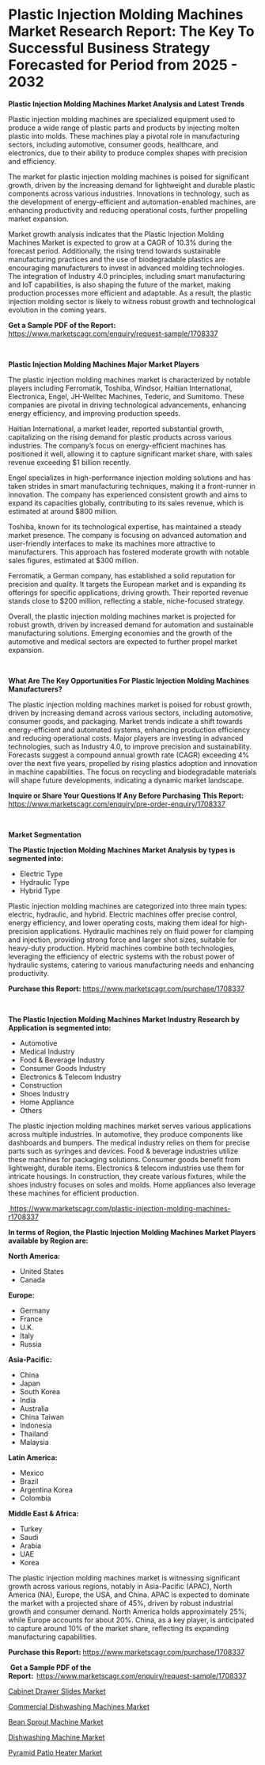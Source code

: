 <p><h1>Plastic Injection Molding Machines Market Research Report: The Key To Successful Business Strategy Forecasted for Period from 2025 - 2032</h1></p><p><strong>Plastic Injection Molding Machines Market Analysis and Latest Trends</strong></p>
<p><p>Plastic injection molding machines are specialized equipment used to produce a wide range of plastic parts and products by injecting molten plastic into molds. These machines play a pivotal role in manufacturing sectors, including automotive, consumer goods, healthcare, and electronics, due to their ability to produce complex shapes with precision and efficiency.</p><p>The market for plastic injection molding machines is poised for significant growth, driven by the increasing demand for lightweight and durable plastic components across various industries. Innovations in technology, such as the development of energy-efficient and automation-enabled machines, are enhancing productivity and reducing operational costs, further propelling market expansion. </p><p>Market growth analysis indicates that the Plastic Injection Molding Machines Market is expected to grow at a CAGR of 10.3% during the forecast period. Additionally, the rising trend towards sustainable manufacturing practices and the use of biodegradable plastics are encouraging manufacturers to invest in advanced molding technologies. The integration of Industry 4.0 principles, including smart manufacturing and IoT capabilities, is also shaping the future of the market, making production processes more efficient and adaptable. As a result, the plastic injection molding sector is likely to witness robust growth and technological evolution in the coming years.</p></p>
<p><strong>Get a Sample PDF of the Report:&nbsp;</strong> <a href="https://www.marketscagr.com/enquiry/request-sample/1708337?utm_campaign=2041&utm_medium=2&utm_source=Github&utm_content=ia&utm_term=11042025&utm_id=plastic-injection-molding-machines">https://www.marketscagr.com/enquiry/request-sample/1708337</a></p>
<p>&nbsp;</p>
<p><strong>Plastic Injection Molding Machines Major Market Players</strong></p>
<p><p>The plastic injection molding machines market is characterized by notable players including Ferromatik, Toshiba, Windsor, Haitian International, Electronica, Engel, JH-Welltec Machines, Tederic, and Sumitomo. These companies are pivotal in driving technological advancements, enhancing energy efficiency, and improving production speeds.</p><p>Haitian International, a market leader, reported substantial growth, capitalizing on the rising demand for plastic products across various industries. The company’s focus on energy-efficient machines has positioned it well, allowing it to capture significant market share, with sales revenue exceeding $1 billion recently.</p><p>Engel specializes in high-performance injection molding solutions and has taken strides in smart manufacturing techniques, making it a front-runner in innovation. The company has experienced consistent growth and aims to expand its capacities globally, contributing to its sales revenue, which is estimated at around $800 million.</p><p>Toshiba, known for its technological expertise, has maintained a steady market presence. The company is focusing on advanced automation and user-friendly interfaces to make its machines more attractive to manufacturers. This approach has fostered moderate growth with notable sales figures, estimated at $300 million.</p><p>Ferromatik, a German company, has established a solid reputation for precision and quality. It targets the European market and is expanding its offerings for specific applications, driving growth. Their reported revenue stands close to $200 million, reflecting a stable, niche-focused strategy.</p><p>Overall, the plastic injection molding machines market is projected for robust growth, driven by increased demand for automation and sustainable manufacturing solutions. Emerging economies and the growth of the automotive and medical sectors are expected to further propel market expansion.</p></p>
<p>&nbsp;</p>
<p><strong>What Are The Key Opportunities For Plastic Injection Molding Machines Manufacturers?</strong></p>
<p><p>The plastic injection molding machines market is poised for robust growth, driven by increasing demand across various sectors, including automotive, consumer goods, and packaging. Market trends indicate a shift towards energy-efficient and automated systems, enhancing production efficiency and reducing operational costs. Major players are investing in advanced technologies, such as Industry 4.0, to improve precision and sustainability. Forecasts suggest a compound annual growth rate (CAGR) exceeding 4% over the next five years, propelled by rising plastics adoption and innovation in machine capabilities. The focus on recycling and biodegradable materials will shape future developments, indicating a dynamic market landscape.</p></p>
<p><strong>Inquire or Share Your Questions If Any Before Purchasing This Report:</strong> <a href="https://www.marketscagr.com/enquiry/pre-order-enquiry/1708337?utm_campaign=2041&utm_medium=2&utm_source=Github&utm_content=ia&utm_term=11042025&utm_id=plastic-injection-molding-machines">https://www.marketscagr.com/enquiry/pre-order-enquiry/1708337</a></p>
<p>&nbsp;</p>
<p><strong>Market Segmentation</strong></p>
<p><strong>The Plastic Injection Molding Machines Market Analysis by types is segmented into:</strong></p>
<p><ul><li>Electric Type</li><li>Hydraulic Type</li><li>Hybrid Type</li></ul></p>
<p><p>Plastic injection molding machines are categorized into three main types: electric, hydraulic, and hybrid. Electric machines offer precise control, energy efficiency, and lower operating costs, making them ideal for high-precision applications. Hydraulic machines rely on fluid power for clamping and injection, providing strong force and larger shot sizes, suitable for heavy-duty production. Hybrid machines combine both technologies, leveraging the efficiency of electric systems with the robust power of hydraulic systems, catering to various manufacturing needs and enhancing productivity.</p></p>
<p><strong>Purchase this Report:&nbsp;</strong><a href="https://www.marketscagr.com/purchase/1708337?utm_campaign=2041&utm_medium=2&utm_source=Github&utm_content=ia&utm_term=11042025&utm_id=plastic-injection-molding-machines">https://www.marketscagr.com/purchase/1708337</a></p>
<p>&nbsp;</p>
<p><strong>The Plastic Injection Molding Machines Market Industry Research by Application is segmented into:</strong></p>
<p><ul><li>Automotive</li><li>Medical Industry</li><li>Food & Beverage Industry</li><li>Consumer Goods Industry</li><li>Electronics & Telecom Industry</li><li>Construction</li><li>Shoes Industry</li><li>Home Appliance</li><li>Others</li></ul></p>
<p><p>The plastic injection molding machines market serves various applications across multiple industries. In automotive, they produce components like dashboards and bumpers. The medical industry relies on them for precise parts such as syringes and devices. Food & beverage industries utilize these machines for packaging solutions. Consumer goods benefit from lightweight, durable items. Electronics & telecom industries use them for intricate housings. In construction, they create various fixtures, while the shoes industry focuses on soles and molds. Home appliances also leverage these machines for efficient production.</p></p>
<p><a href="https://www.marketscagr.com/plastic-injection-molding-machines-r1708337?utm_campaign=2041&utm_medium=2&utm_source=Github&utm_content=ia&utm_term=11042025&utm_id=plastic-injection-molding-machines">&nbsp;https://www.marketscagr.com/plastic-injection-molding-machines-r1708337</a></p>
<p><strong>In terms of Region, the Plastic Injection Molding Machines Market Players available by Region are:</strong></p>
<p>
    <p> <strong> North America: </strong>
        <ul>
            <li>United States</li>
            <li>Canada</li>
        </ul>
        </p> 
    <p> <strong> Europe: </strong>
        <ul>
            <li>Germany</li>
            <li>France</li>
            <li>U.K.</li>
            <li>Italy</li>
            <li>Russia</li>
        </ul>
        </p> 
    <p> <strong> Asia-Pacific: </strong>
        <ul>
            <li>China</li>
            <li>Japan</li>
            <li>South Korea</li>
            <li>India</li>
            <li>Australia</li>
            <li>China Taiwan</li>
            <li>Indonesia</li>
            <li>Thailand</li>
            <li>Malaysia</li>
        </ul>
        </p> 
    <p> <strong> Latin America: </strong>
        <ul>
            <li>Mexico</li>
            <li>Brazil</li>
            <li>Argentina Korea</li>
            <li>Colombia</li>
        </ul>
        </p> 
    <p> <strong> Middle East & Africa: </strong>
        <ul>
            <li>Turkey</li>
            <li>Saudi</li>
            <li>Arabia</li>
            <li>UAE</li>
            <li>Korea</li>
        </ul>
    </p>
    </p>
<p><p>The plastic injection molding machines market is witnessing significant growth across various regions, notably in Asia-Pacific (APAC), North America (NA), Europe, the USA, and China. APAC is expected to dominate the market with a projected share of 45%, driven by robust industrial growth and consumer demand. North America holds approximately 25%, while Europe accounts for about 20%. China, as a key player, is anticipated to capture around 10% of the market share, reflecting its expanding manufacturing capabilities.</p></p>
<p><strong>Purchase this Report: </strong><a href="https://www.marketscagr.com/purchase/1708337?utm_campaign=2041&utm_medium=2&utm_source=Github&utm_content=ia&utm_term=11042025&utm_id=plastic-injection-molding-machines">https://www.marketscagr.com/purchase/1708337</a></p>
<p>&nbsp;<strong>Get a Sample PDF of the Report:&nbsp;&nbsp;</strong><a href="https://www.marketscagr.com/enquiry/request-sample/1708337?utm_campaign=2041&utm_medium=2&utm_source=Github&utm_content=ia&utm_term=11042025&utm_id=plastic-injection-molding-machines">https://www.marketscagr.com/enquiry/request-sample/1708337</a></p>
<p><strong></strong></p>
<p><p><a href="https://github.com/kaniselway4c/Market-Research-Report-List-1/blob/main/cabinet-drawer-slides-market.md?utm_campaign=2041&utm_medium=2&utm_source=Github&utm_content=ia&utm_term=11042025&utm_id=plastic-injection-molding-machines">Cabinet Drawer Slides Market</a></p><p><a href="https://github.com/rokiahgrendy/Market-Research-Report-List-1/blob/main/commercial-dishwashing-machines-market.md?utm_campaign=2041&utm_medium=2&utm_source=Github&utm_content=ia&utm_term=11042025&utm_id=plastic-injection-molding-machines">Commercial Dishwashing Machines Market</a></p><p><a href="https://github.com/steegwajma22/Market-Research-Report-List-1/blob/main/bean-sprout-machine-market.md?utm_campaign=2041&utm_medium=2&utm_source=Github&utm_content=ia&utm_term=11042025&utm_id=plastic-injection-molding-machines">Bean Sprout Machine Market</a></p><p><a href="https://github.com/nagateyisu29/Market-Research-Report-List-1/blob/main/dishwashing-machine-market.md?utm_campaign=2041&utm_medium=2&utm_source=Github&utm_content=ia&utm_term=11042025&utm_id=plastic-injection-molding-machines">Dishwashing Machine Market</a></p><p><a href="https://github.com/guzasbahsas/Market-Research-Report-List-1/blob/main/pyramid-patio-heater-market.md?utm_campaign=2041&utm_medium=2&utm_source=Github&utm_content=ia&utm_term=11042025&utm_id=plastic-injection-molding-machines">Pyramid Patio Heater Market</a></p></p>